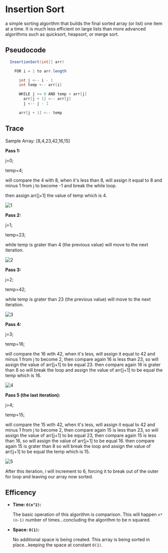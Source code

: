 # Insertion Sort

a simple sorting algorithm that builds the final sorted array (or list) one item at a time. It is much less efficient on large lists than more advanced algorithms such as quicksort, heapsort, or merge sort.

## Pseudocode

```java
  InsertionSort(int[] arr)

    FOR i = 1 to arr.length

      int j <-- i - 1
      int temp <-- arr[i]

      WHILE j >= 0 AND temp < arr[j]
        arr[j + 1] <-- arr[j]
        j <-- j - 1

      arr[j + 1] <-- temp
```

## Trace

Sample Array: [8,4,23,42,16,15]

**Pass 1:**

j=0;

temp=4;

will compare the 4 with 8, when it's less than 8, will assign it equal to 8 and minus 1 from j to become -1 and break the while loop.

then assign arr[j+1] the value of temp which is 4.

![1](./img/insertion/1.PNG)

**Pass 2:**

j=1;

temp=23;

while temp is grater than 4 (the previous value) will move to the next iteration.

![2](./img/insertion/2.PNG)

**Pass 3:**

j=2;

temp=42;

while temp is grater than 23 (the previous value) will move to the next iteration.

![3](./img/insertion/3.PNG)

**Pass 4:**

j=3;

temp=16;

will compare the 16 with 42, when it's less, will assign it equal to 42 and minus 1 from j to become 2, then compare again 16 is less than 23, so will assign the value of arr[j+1] to be equal 23. then compare again 16 is grater than 8 so will break the loop and assign the value of arr[j+1] to be equal the temp which is 16.

![4](./img/insertion/4.PNG)

**Pass 5 (the last iteration):**

j=4;

temp=15;

will compare the 15 with 42, when it's less, will assign it equal to 42 and minus 1 from j to become 2, then compare again 15 is less than 23, so will assign the value of arr[j+1] to be equal 23, then compare again 15 is less than 16, so will assign the value of arr[j+1] to be equal 16. then compare again 15 is grater than 8 so will break the loop and assign the value of arr[j+1] to be equal the temp which is 15.

![5](./img/insertion/5.PNG)

After this iteration, i will increment to 6, forcing it to break out of the outer for loop and leaving our array now sorted.

## Efficency

- **Time: `O(n^2)`:**

  The basic operation of this algorithm is comparison. This will happen `n*(n-1)` number of times…concluding the algorithm to be n squared.

- **Space: `O(1)`:**

  No additional space is being created. This array is being sorted in place…keeping the space at constant `O(1)`.
